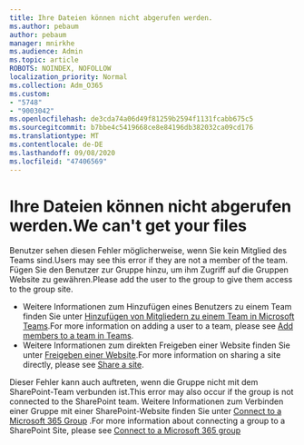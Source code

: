 ```yaml
---
title: Ihre Dateien können nicht abgerufen werden.
ms.author: pebaum
author: pebaum
manager: mnirkhe
ms.audience: Admin
ms.topic: article
ROBOTS: NOINDEX, NOFOLLOW
localization_priority: Normal
ms.collection: Adm_O365
ms.custom:
- "5748"
- "9003042"
ms.openlocfilehash: de3cda74a06d49f81259b2594f1131fcabb675c5
ms.sourcegitcommit: b7bbe4c5419668ce8e84196db382032ca09cd176
ms.translationtype: MT
ms.contentlocale: de-DE
ms.lasthandoff: 09/08/2020
ms.locfileid: "47406569"
---
```

# <a name="we-cant-get-your-files"></a><span data-ttu-id="e98d1-102">Ihre Dateien können nicht abgerufen werden.</span><span class="sxs-lookup"><span data-stu-id="e98d1-102">We can't get your files</span></span>

<span data-ttu-id="e98d1-103">Benutzer sehen diesen Fehler möglicherweise, wenn Sie kein Mitglied des Teams sind.</span><span class="sxs-lookup"><span data-stu-id="e98d1-103">Users may see this error if they are not a member of the team.</span></span> <span data-ttu-id="e98d1-104">Fügen Sie den Benutzer zur Gruppe hinzu, um ihm Zugriff auf die Gruppen Website zu gewähren.</span><span class="sxs-lookup"><span data-stu-id="e98d1-104">Please add the user to the group to give them access to the group site.</span></span>

- <span data-ttu-id="e98d1-105">Weitere Informationen zum Hinzufügen eines Benutzers zu einem Team finden Sie unter [Hinzufügen von Mitgliedern zu einem Team in Microsoft Teams](https://support.office.com/article/add-people-to-a-team-aff2249d-b456-4bc3-81e7-52327b6b38e9).</span><span class="sxs-lookup"><span data-stu-id="e98d1-105">For more information on adding a user to a team, please see [Add members to a team in Teams](https://support.office.com/article/add-people-to-a-team-aff2249d-b456-4bc3-81e7-52327b6b38e9).</span></span>
- <span data-ttu-id="e98d1-106">Weitere Informationen zum direkten Freigeben einer Website finden Sie unter [Freigeben einer Website](https://support.office.com/article/Share-a-site-958771A8-D041-4EB8-B51C-AFEA2EAE3658).</span><span class="sxs-lookup"><span data-stu-id="e98d1-106">For more information on sharing a site directly, please see [Share a site](https://support.office.com/article/Share-a-site-958771A8-D041-4EB8-B51C-AFEA2EAE3658).</span></span>

<span data-ttu-id="e98d1-107">Dieser Fehler kann auch auftreten, wenn die Gruppe nicht mit dem SharePoint-Team verbunden ist.</span><span class="sxs-lookup"><span data-stu-id="e98d1-107">This error may also occur if the group is not connected to the SharePoint team.</span></span> <span data-ttu-id="e98d1-108">Weitere Informationen zum Verbinden einer Gruppe mit einer SharePoint-Website finden Sie unter [Connect to a Microsoft 365 Group](https://docs.microsoft.com/sharepoint/dev/transform/modernize-connect-to-office365-group) .</span><span class="sxs-lookup"><span data-stu-id="e98d1-108">For more information about connecting a group to a SharePoint Site, please see [Connect to a Microsoft 365 group](https://docs.microsoft.com/sharepoint/dev/transform/modernize-connect-to-office365-group)</span></span>